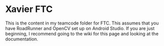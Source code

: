 # Xavier FTC
This is the content in my teamcode folder for FTC. This assumes that you have RoadRunner and OpenCV set up on Android Studio.
If you are just beginning, I recommend going to the wiki for this page and looking at the documentation.
